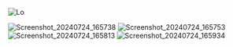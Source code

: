 ![Lo](https://github.com/user-attachments/assets/577549a7-ea62-49a0-b2dc-e04794687d6d)

![Screenshot_20240724_165738](https://github.com/user-attachments/assets/779bd967-df31-49cb-8ed6-7beebf7e8169) ![Screenshot_20240724_165753](https://github.com/user-attachments/assets/20b33f27-dd4e-4409-a7dd-3d7696646167) ![Screenshot_20240724_165813](https://github.com/user-attachments/assets/37fa1c4b-1a86-4f97-a66f-6fc3b8a25727) ![Screenshot_20240724_165934](https://github.com/user-attachments/assets/b46073d7-df89-4727-a103-139852433b19)


